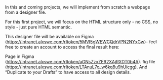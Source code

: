 In this and coming projects, we will implement from scratch a webpage from a designer file.

For this first project, we will focus on the HTML structure only - no CSS, no style - just pure HTML semantic.

This designer file will be available on Figma (https://intranet.alxswe.com/rltoken/5MVI5gWEWCQdrVPN2NYxGw)- feel free to create an account to access the final result here:

Page in Figma (https://intranet.alxswe.com/rltoken/aGNsZzxZE92XAjRXDT0b4A).
fig file (https://intranet.alxswe.com/rltoken/LTAnuL7o_w6kq8u9hUicgg).
And “Duplicate to your Drafts” to have access to all design details.
